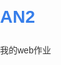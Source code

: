 # AN2
我的web作业
<!DOCTYPE html>
<html lang="zh">
<head>
    <meta charset="UTF-8">
    <meta name="viewport" content="width=device-width, initial-scale=1.0">
    <title>Web前端设计教程</title>
    <style>
        .banner {
            width: 100%;
            height: 400px;
            background: url("C:\Users\安秀萍\Desktop\背景.png") center/cover no-repeat;
            display: flex;
            align-items: center;
            justify-content: center;
            color: white;
            text-align: center;
        }
        :root {
            --primary-color: #367eea;
            --secondary-color: #98cdee;
            --text-color: #333;
        }
        body {
            font-family: 'Microsoft YaHei', sans-serif;
            line-height: 1.6;
            color: var(--text-color);   
            margin: 0;
            padding: 0;
        }
        
        header {
            background: var(--primary-color);
            color: rgb(251, 250, 250);
            padding: 1rem 0;
            box-shadow: 0 2px 5px rgba(0,0,0,0.1);
        }
        
        .container {
            max-width: 1200px;
            margin: 0 auto;
            padding: 0 20px;
        }
        
        nav a {
            color: white;
            text-decoration: none;
            margin: 0 15px;
            font-weight: 500;
            transition: all 0.3s ease;
        }
        
        nav a:hover {
            text-decoration: underline;
        }
        
        h1, h2, h3 {
            color: var(--primary-color);
        }
        
        .card {
            background: white;
            border-radius: 8px;
            box-shadow: 0 2px 10px rgba(0,0,0,0.1);
            padding: 20px;
            margin-bottom: 30px;
        }
        
        table {
            width: 100%;
            border-collapse: collapse;
            margin: 20px 0;
        }
        
        table, th, td {
            border: 1px solid #ddd;
        }
        
        th, td {
            padding: 12px;
            text-align: left;
        }
        
        th {
            background-color: var(--secondary-color);
            color: white;
        }
        
        tr:nth-child(even) {
            background-color: #f2f2f2;
        }
        
        .feature-img {
            width: 100%;
            height: 300px;
            object-fit: cover;
            border-radius: 8px;
            margin: 20px 0;
        }
        
        .flex-container {
            display: flex;
            flex-wrap: wrap;
            gap: 20px;
            margin: 20px 0;
        }
        
        .flex-item {
            flex: 1;
            min-width: 200px;
            background: white;
            padding: 15px;
            border-radius: 8px;
            box-shadow: 0 2px 5px rgba(0,0,0,0.1);
        }
    </style>
</head>
<body>
    <header>
        <div class="container">
            <h1>Web前端设计教程</h1>
            <nav>
                <a href="file:///D:/git%20demo/web%20%E4%BD%9C%E4%B8%9A/%E8%AF%BE%E5%89%8D%E5%87%86%E5%A4%87.html">课前准备</a> |
                <a href="file:///D:/git%20demo/web%20%E4%BD%9C%E4%B8%9A/HTML%E5%9F%BA%E7%A1%80%E7%9F%A5%E8%AF%86.html">HTML基础</a> |
                <a href="file:///D:/git%20demo/web%20%E4%BD%9C%E4%B8%9A/CSS%E5%9F%BA%E7%A1%80%E7%9F%A5%E8%AF%86.html">CSS基础</a>
            </nav>
        </div>
    </header>

    <div class="container">
        <section id="home" class="card">
            <img src="C:\Users\安秀萍\Desktop\背景.png" alt="前端设计" class="feature-img">
            <h2>欢迎学习Web前端设计</h2>
            <p>本教程将带您从零开始学习现代Web前端开发技术，包括HTML、CSS和JavaScript基础知识。</p>
            
            <div class="flex-container">
                <div class="flex-item">
                    <h3>课前准备</h3>
                    <p>下载、注册、安装软件</p>
                </div>
                <div class="flex-item">
                    <h3>HTML基础知识</h3>
                    <p>学习构建网页结构的标记语言</p>
                </div>
                <div class="flex-item">
                    <h3>CSS基础知识</h3>
                    <p>掌握美化网页的样式技巧</p>
                </div>
            </div>
        </section>
        <section class="card">
            <h2>快速链接</h2>
            <table>
                <tr>
                    <th>名称</th>
                    <th>链接</th>
                </tr>
                <tr>
                    <td>课前准备</td>
                    <td><a href=file:///D:/git%20demo/web%20%E4%BD%9C%E4%B8%9A/%E8%AF%BE%E5%89%8D%E5%87%86%E5%A4%87.html target="_blank">访问</a></td>
                </tr>
                <tr>
                    <td>HTML基础知识</td>
                    <td><a href=file:///D:/git%20demo/web%20%E4%BD%9C%E4%B8%9A/HTML%E5%9F%BA%E7%A1%80%E7%9F%A5%E8%AF%86.html target="_blank">访问</a></td>
                </tr>
                <tr>
                    <td>CSS基础知识</td>
                    <td><a href=file:///D:/git%20demo/web%20%E4%BD%9C%E4%B8%9A/CSS%E5%9F%BA%E7%A1%80%E7%9F%A5%E8%AF%86.html target="_blank">访问</a></td>
                </tr>
            </table>
        </section>
    </div>

    <footer style="background: #333; color: white; text-align: center; padding: 20px; margin-top: 50px;">
        <p>© 2025 Web前端设计教程 | 联系方式: 3304483392@qq.com</p>
    </footer>
</body>
</html>

